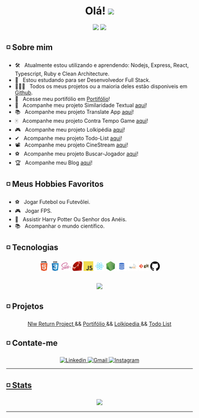 <h1 align=center> Olá!
    <img src="https://raw.githubusercontent.com/kaueMarques/kaueMarques/master/hi.gif" width="30px">
</h1>

<div align=center>
    <img src="https://komarev.com/ghpvc/?username=Dants0&color=000000&style=flat-square&logo=github&labelColor=000000">
     <img src="https://img.shields.io/github/followers/Dants0?color=FEAF00&labelColor=000&style=flat-square&logo=github&label=Follow">
 </div>
 
## ◽ Sobre mim
- 🛠 &nbsp; Atualmente estou utilizando e aprendendo: Nodejs, Express, React, Typescript, Ruby e Clean Architecture.
- 🚀 &nbsp; Estou estudando para ser Desenvolvedor Full Stack.
- 👨🏻‍💻 &nbsp; Todos os meus projetos ou a maioria deles estão disponiveis em [Github](https://github.com/Dants0?tab=repositories).
- 👾 &nbsp; Acesse meu portifólio em [Portifólio](https://portfoliogit.netlify.app)!
- 🤖 &nbsp; Acompanhe meu projeto Similaridade Textual [aqui](https://similaridadetextual.com)!
- 📚 &nbsp; Acompanhe meu projeto Translate App [aqui](https://translate-app1.vercel.app)!
- 🀄 &nbsp; Acompanhe meu projeto Contra Tempo Game [aqui](https://contratempojogo.com)!
- 🎮 &nbsp; Acompanhe meu projeto Lolkipédia [aqui](https://lolkipedia.netlify.app)!
- ✔  &nbsp; Acompanhe meu projeto Todo-List [aqui](https://agendadetarefas.vercel.app)!
- 📽  &nbsp; Acompanhe meu projeto CineStream [aqui](https://catalogodefilmes.vercel.app)!
- ⚽ &nbsp; Acompanhe meu projeto Buscar-Jogador [aqui](https://busca-jogador.vercel.app/)!
- 🏆 &nbsp; Acompanhe meu Blog [aqui](https://devhoras.vercel.app)!

## ◽ Meus Hobbies Favoritos

- ⚽ &nbsp; Jogar Futebol ou Futevôlei.
- 🎮 &nbsp; Jogar FPS.
- 🍕 &nbsp; Assistir Harry Potter Ou Senhor dos Anéis.
- 📚 &nbsp; Acompanhar o mundo científico.


## ◽ Tecnologias

<div align="center">
<img alt="HTML5" width="26px" src="https://raw.githubusercontent.com/github/explore/80688e429a7d4ef2fca1e82350fe8e3517d3494d/topics/html/html.png" />
<img alt="CSS3" width="26px" src="https://raw.githubusercontent.com/github/explore/80688e429a7d4ef2fca1e82350fe8e3517d3494d/topics/css/css.png" />
<img alt="Sass" width="26px" src="https://raw.githubusercontent.com/github/explore/80688e429a7d4ef2fca1e82350fe8e3517d3494d/topics/sass/sass.png" />
<img alt="Ruby" width="26px" src="https://raw.githubusercontent.com/github/explore/78df643247d429f6cc873026c0622819ad797942/topics/ruby/ruby.png" />
<img alt="JavaScript" width="26px" src="https://raw.githubusercontent.com/github/explore/80688e429a7d4ef2fca1e82350fe8e3517d3494d/topics/javascript/javascript.png" />
<img alt="React" width="26px" src="https://raw.githubusercontent.com/github/explore/80688e429a7d4ef2fca1e82350fe8e3517d3494d/topics/react/react.png" />
<img alt="Node.js" width="26px" src="https://raw.githubusercontent.com/github/explore/80688e429a7d4ef2fca1e82350fe8e3517d3494d/topics/nodejs/nodejs.png"/>
<img alt="SQL" width="26px" src="https://raw.githubusercontent.com/github/explore/80688e429a7d4ef2fca1e82350fe8e3517d3494d/topics/sql/sql.png" />
<img alt="MySQL" width="26px" src="https://raw.githubusercontent.com/github/explore/80688e429a7d4ef2fca1e82350fe8e3517d3494d/topics/mysql/mysql.png" />
<img alt="Git" width="26px" src="https://raw.githubusercontent.com/github/explore/80688e429a7d4ef2fca1e82350fe8e3517d3494d/topics/git/git.png" />
<img alt="GitHub" width="26px" src="https://raw.githubusercontent.com/github/explore/78df643247d429f6cc873026c0622819ad797942/topics/github/github.png" />
</div>

##
<div align="center">
<img src="https://github-readme-stats.vercel.app/api/top-langs/?username=Dants0&layout=compact"/>
</div>


## ◽ Projetos

<div align="center">
<a href="https://github.com/Dants0/nlw-return">
    Nlw Return Project
</a>
&&
<a href="https://github.com/Dants0/portfolio-react">
    Portifólio
</a>
&&
<a href="https://github.com/Dants0/Lol_Champions">
    Lolkipedia
</a>
&&
<a href="https://github.com/Dants0/todo-list">
    Todo List
</a>
</div>


## ◽ Contate-me

<div width="100" align=center>
    <a href="https://www.linkedin.com/in/guilherme-góes-8b72531b0/">
    <img  alt="Linkedin" src="https://shields.io/badge/LINKEDIN-0A66C2?logo=linkedin&style=for-the-badge"/>
</a>
<a href="mailto:guilhermedantasgoes@gmail">
    <img widh=100px  alt="Gmail"src="https://shields.io/badge/GMAIL-F5F5F5?logo=gmail&style=for-the-badge"/>
</a>
<a href="https://instagram.com/dantas_44"> <img  alt="Instagram" src="https://shields.io/badge/INSTAGRAM-000000?logo=instagram&style=for-the-badge"</a>
    
</div>

---

## ◽ Stats
<div width="100" align=center>
    <img src="https://github-readme-stats.vercel.app/api?username=Dants0&show=reviews,discussions_started,discussions_answered,prs_merged,prs_merged_percentage"/>
</div>

---
